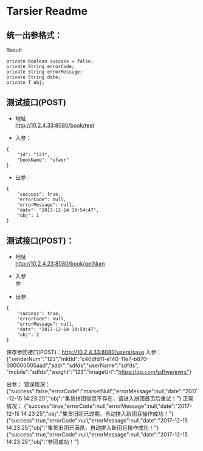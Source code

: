 ﻿# Tarsier Readme

## 统一出参格式：
Result  
```  
private boolean success = false;
private String errorCode;
private String errorMessage;
private String date;
private T obj;
```  

## 测试接口(POST)
- 地址  
http://10.2.4.33:8080/book/test  

- 入参：
```  
{
	"id": "123",
	"bookName": "sfwer"
}
```  

- 出参：  
```  
{
	"success": true,
	"errorCode": null,
	"errorMessage": null,
	"date": "2017-12-14 19:54:47",
	"obj": 1
}
````  

## 测试接口(POST)：
- 地址  
http://10.2.4.23:8080/book/getNum  

- 入参  
空   

- 出参  
```    
{
	"success": true,
	"errorCode": null,
	"errorMessage": null,
	"date": "2017-12-14 19:54:47",
	"obj": 2
}
```  


保存参团接口(POST)：http://10.2.4.33:8080/users/save
入参：
{"senderNum":"123","mktId":"c40dfd11-e140-11e7-b870-000000005aad","addr":"sdfds","userName":"sdfds",
"mobile":"sdfds","weight":"123","imageUrl":"https://qq.com/sdfwe/ewrs"}

出参：
错误情况：
{"success":false,"errorCode":"marketNull","errorMessage":null,"date":"2017-12-15 14:23:25","obj":"集货拼团信息不存在，请进入拼团首页后重试！"}
正常情况：
{"success":true,"errorCode":null,"errorMessage":null,"date":"2017-12-15 14:23:25","obj":"集货旧团已过期，自动拼入新团且操作成功！"}
{"success":true,"errorCode":null,"errorMessage":null,"date":"2017-12-15 14:23:25","obj":"集货旧团已满员，自动拼入新团且操作成功！"}
{"success":true,"errorCode":null,"errorMessage":null,"date":"2017-12-15 14:23:25","obj":"参团成功！"}